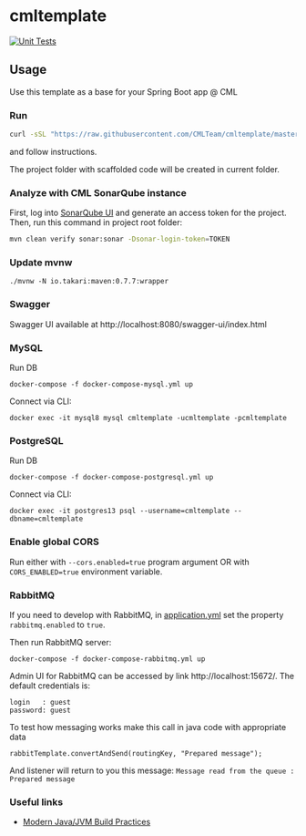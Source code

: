 # cmltemplate

[![Unit Tests](https://github.com/CMLTeam/cmltemplate/actions/workflows/run-tests.yml/badge.svg)](https://github.com/CMLTeam/cmltemplate/actions/workflows/run-tests.yml)

## Usage
Use this template as a base for your Spring Boot app @ CML

### Run
```bash
curl -sSL "https://raw.githubusercontent.com/CMLTeam/cmltemplate/master/init.sh?$(date +%T)" | bash
```

and follow instructions. 

The project folder with scaffolded code will be created in current folder. 

### Analyze with CML SonarQube instance
First, log into [SonarQube UI](https://sonar.cmlteam.com) and generate an access token for the project.
Then, run this command in project root folder:
```bash
mvn clean verify sonar:sonar -Dsonar-login-token=TOKEN
```                                                    

### Update mvnw

```
./mvnw -N io.takari:maven:0.7.7:wrapper
```  

### Swagger

Swagger UI available at http://localhost:8080/swagger-ui/index.html 


### MySQL

Run DB

```
docker-compose -f docker-compose-mysql.yml up
```

Connect via CLI:
```
docker exec -it mysql8 mysql cmltemplate -ucmltemplate -pcmltemplate
``` 

### PostgreSQL

Run DB

```
docker-compose -f docker-compose-postgresql.yml up
```

Connect via CLI:
```                                        
docker exec -it postgres13 psql --username=cmltemplate --dbname=cmltemplate
``` 

### Enable global CORS

Run either with `--cors.enabled=true` program argument OR with `CORS_ENABLED=true` environment variable. 

### RabbitMQ
            
If you need to develop with RabbitMQ, in [application.yml](src/main/resources/application.yml) set the property `rabbitmq.enabled` to `true`.

Then run RabbitMQ server:

```
docker-compose -f docker-compose-rabbitmq.yml up
```

Admin UI for RabbitMQ can be accessed by link http://localhost:15672/. The default credentials is: 

```
login   : guest
password: guest
```

To test how messaging works make this call in java code with appropriate data
```
rabbitTemplate.convertAndSend(routingKey, "Prepared message"); 
```
And listener will return to you this message: `Message read from the queue : Prepared message`

### Useful links

- [Modern Java/JVM Build Practices](https://github.com/binkley/modern-java-practices)
